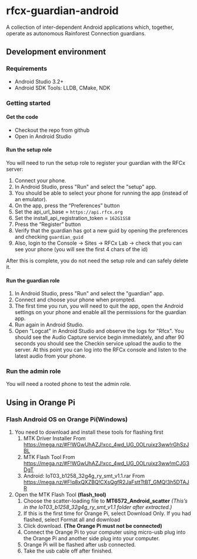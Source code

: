 rfcx-guardian-android
=====================

A collection of inter-dependent Android applications which, together, operate as autonomous Rainforest Connection guardians.

## Development environment

### Requirements

- Android Studio 3.2+
- Android SDK Tools: LLDB, CMake, NDK

### Getting started

#### Get the code

- Checkout the repo from github
- Open in Android Studio

#### Run the setup role

You will need to run the setup role to register your guardian with the RFCx server:

1. Connect your phone.
2. In Android Studio, press "Run" and select the "setup" app.
3. You should be able to select your phone for running the app (instead of an emulator).
4. On the app, press the “Preferences” button
5. Set the api_url_base = `https://api.rfcx.org`
6. Set the install_api_registration_token = `162G1SS8`
7. Press the “Register” button
8. Verify that the guardian has got a new guid by opening the preferences and checking `guardian_guid`
9. Also, login to the Console -> Sites -> RFCx Lab -> check that you can see your phone (you will see the first 4 chars of the id)

After this is complete, you do not need the setup role and can safely delete it.

#### Run the guardian role

1. In Android Studio, press "Run" and select the "guardian" app.
2. Connect and choose your phone when prompted.
3. The first time you run, you will need to quit the app, open the Android settings on your phone and enable all the permissions for the guardian app.
4. Run again in Android Studio.
5. Open "Logcat" in Android Studio and observe the logs for "Rfcx". You should see the Audio Capture service begin immediately, and after 90 seconds you should see the Checkin service upload the audio to the server. At this point you can log into the RFCx console and listen to the latest audio from your phone.

### Run the admin role

You will need a rooted phone to test the admin role.

## Using in Orange Pi

### Flash Android OS on Orange Pi(Windows)

1. You need to download and install these tools for flashing first
    1. MTK Driver Installer From https://mega.nz/#F!WGwUhAZJ!xcc_4wd_UG_0OLruixz3ww!rGhSzJBL
    2. MTK Flash Tool From https://mega.nz/#F!WGwUhAZJ!xcc_4wd_UG_0OLruixz3ww!mCJG3DgT
    3. Android: IoT03_b1258_32g4g_ry_smt_v1.1.rar From https://mega.nz/#F!q8xQXZBQ!CXsQgfR2JaFsttTtBT_GMQ!3h5DTAJR
2. Open the MTK Flash Tool **(flash_tool)**
    1. Choose the scatter-loading file to **MT6572_Android_scatter** *(This’s in the IoT03_b1258_32g4g_ry_smt_v1.1 folder after extracted.)*
    2. If this is the first time for Orange Pi, select Download Only. If you had flashed, select Format all and download
    3. Click download. **(The Orange Pi must not be connected)**
    4. Connect the Orange Pi to your computer using micro-usb plug into the Orange Pi and another side plug into your computer.
    5. Orange Pi will be flashed after usb connected.
    6. Take the usb cable off after finished.

